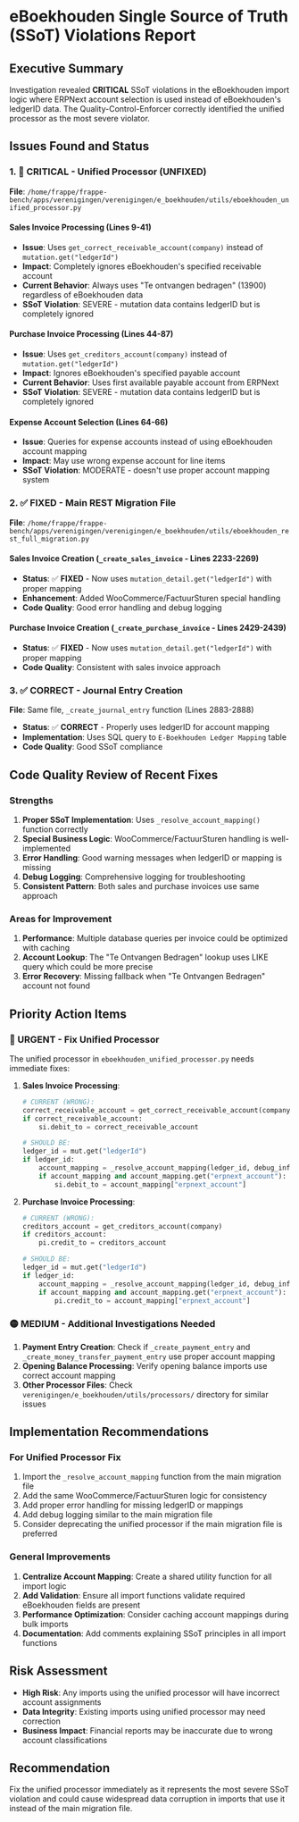 # eBoekhouden Single Source of Truth (SSoT) Violations Report

## Executive Summary
Investigation revealed **CRITICAL** SSoT violations in the eBoekhouden import logic where ERPNext account selection is used instead of eBoekhouden's ledgerID data. The Quality-Control-Enforcer correctly identified the unified processor as the most severe violator.

## Issues Found and Status

### 1. 🔴 CRITICAL - Unified Processor (UNFIXED)
**File**: `/home/frappe/frappe-bench/apps/verenigingen/verenigingen/e_boekhouden/utils/eboekhouden_unified_processor.py`

#### Sales Invoice Processing (Lines 9-41)
- **Issue**: Uses `get_correct_receivable_account(company)` instead of `mutation.get("ledgerId")`
- **Impact**: Completely ignores eBoekhouden's specified receivable account
- **Current Behavior**: Always uses "Te ontvangen bedragen" (13900) regardless of eBoekhouden data
- **SSoT Violation**: SEVERE - mutation data contains ledgerID but is completely ignored

#### Purchase Invoice Processing (Lines 44-87)
- **Issue**: Uses `get_creditors_account(company)` instead of `mutation.get("ledgerId")`
- **Impact**: Ignores eBoekhouden's specified payable account
- **Current Behavior**: Uses first available payable account from ERPNext
- **SSoT Violation**: SEVERE - mutation data contains ledgerID but is completely ignored

#### Expense Account Selection (Lines 64-66)
- **Issue**: Queries for expense accounts instead of using eBoekhouden account mapping
- **Impact**: May use wrong expense account for line items
- **SSoT Violation**: MODERATE - doesn't use proper account mapping system

### 2. ✅ FIXED - Main REST Migration File
**File**: `/home/frappe/frappe-bench/apps/verenigingen/verenigingen/e_boekhouden/utils/eboekhouden_rest_full_migration.py`

#### Sales Invoice Creation (`_create_sales_invoice` - Lines 2233-2269)
- **Status**: ✅ **FIXED** - Now uses `mutation_detail.get("ledgerId")` with proper mapping
- **Enhancement**: Added WooCommerce/FactuurSturen special handling
- **Code Quality**: Good error handling and debug logging

#### Purchase Invoice Creation (`_create_purchase_invoice` - Lines 2429-2439)
- **Status**: ✅ **FIXED** - Now uses `mutation_detail.get("ledgerId")` with proper mapping
- **Code Quality**: Consistent with sales invoice approach

### 3. ✅ CORRECT - Journal Entry Creation
**File**: Same file, `_create_journal_entry` function (Lines 2883-2888)

- **Status**: ✅ **CORRECT** - Properly uses ledgerID for account mapping
- **Implementation**: Uses SQL query to `E-Boekhouden Ledger Mapping` table
- **Code Quality**: Good SSoT compliance

## Code Quality Review of Recent Fixes

### Strengths
1. **Proper SSoT Implementation**: Uses `_resolve_account_mapping()` function correctly
2. **Special Business Logic**: WooCommerce/FactuurSturen handling is well-implemented
3. **Error Handling**: Good warning messages when ledgerID or mapping is missing
4. **Debug Logging**: Comprehensive logging for troubleshooting
5. **Consistent Pattern**: Both sales and purchase invoices use same approach

### Areas for Improvement
1. **Performance**: Multiple database queries per invoice could be optimized with caching
2. **Account Lookup**: The "Te Ontvangen Bedragen" lookup uses LIKE query which could be more precise
3. **Error Recovery**: Missing fallback when "Te Ontvangen Bedragen" account not found

## Priority Action Items

### 🔴 URGENT - Fix Unified Processor
The unified processor in `eboekhouden_unified_processor.py` needs immediate fixes:

1. **Sales Invoice Processing**:
   ```python
   # CURRENT (WRONG):
   correct_receivable_account = get_correct_receivable_account(company)
   if correct_receivable_account:
       si.debit_to = correct_receivable_account

   # SHOULD BE:
   ledger_id = mut.get("ledgerId")
   if ledger_id:
       account_mapping = _resolve_account_mapping(ledger_id, debug_info)
       if account_mapping and account_mapping.get("erpnext_account"):
           si.debit_to = account_mapping["erpnext_account"]
   ```

2. **Purchase Invoice Processing**:
   ```python
   # CURRENT (WRONG):
   creditors_account = get_creditors_account(company)
   if creditors_account:
       pi.credit_to = creditors_account

   # SHOULD BE:
   ledger_id = mut.get("ledgerId")
   if ledger_id:
       account_mapping = _resolve_account_mapping(ledger_id, debug_info)
       if account_mapping and account_mapping.get("erpnext_account"):
           pi.credit_to = account_mapping["erpnext_account"]
   ```

### 🟡 MEDIUM - Additional Investigations Needed

1. **Payment Entry Creation**: Check if `_create_payment_entry` and `_create_money_transfer_payment_entry` use proper account mapping
2. **Opening Balance Processing**: Verify opening balance imports use correct account mapping
3. **Other Processor Files**: Check `verenigingen/e_boekhouden/utils/processors/` directory for similar issues

## Implementation Recommendations

### For Unified Processor Fix
1. Import the `_resolve_account_mapping` function from the main migration file
2. Add the same WooCommerce/FactuurSturen logic for consistency
3. Add proper error handling for missing ledgerID or mappings
4. Add debug logging similar to the main migration file
5. Consider deprecating the unified processor if the main migration file is preferred

### General Improvements
1. **Centralize Account Mapping**: Create a shared utility function for all import logic
2. **Add Validation**: Ensure all import functions validate required eBoekhouden fields are present
3. **Performance Optimization**: Consider caching account mappings during bulk imports
4. **Documentation**: Add comments explaining SSoT principles in all import functions

## Risk Assessment

- **High Risk**: Any imports using the unified processor will have incorrect account assignments
- **Data Integrity**: Existing imports using unified processor may need correction
- **Business Impact**: Financial reports may be inaccurate due to wrong account classifications

## Recommendation
Fix the unified processor immediately as it represents the most severe SSoT violation and could cause widespread data corruption in imports that use it instead of the main migration file.
